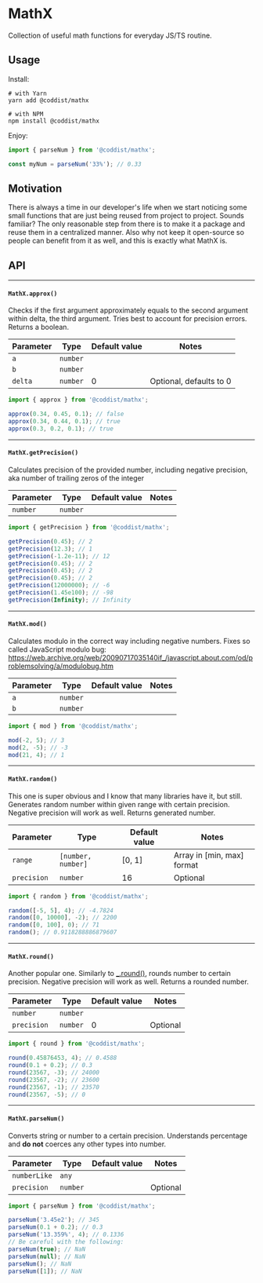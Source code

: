 # MathX

Collection of useful math functions for everyday JS/TS routine.

## Usage

Install:

```
# with Yarn
yarn add @coddist/mathx

# with NPM
npm install @coddist/mathx

```

Enjoy:

```js
import { parseNum } from '@coddist/mathx';

const myNum = parseNum('33%'); // 0.33
```

## Motivation

There is always a time in our developer's life when we start noticing some small functions that are just being reused from project to project. Sounds familiar? The only reasonable step from there is to make it a package and reuse them in a centralized manner. Also why not keep it open-source so people can benefit from it as well, and this is exactly what MathX is.

## API

---

#### `MathX.approx()`

Checks if the first argument approximately equals to the second argument within delta, the third argument. Tries best to account for precision errors. Returns a boolean.

| **Parameter** | **Type** | **Default value** | **Notes**               |
| ------------- | -------- | ----------------- | ----------------------- |
| `a`           | `number` |                   |                         |
| `b`           | `number` |                   |                         |
| `delta`       | `number` | 0                 | Optional, defaults to 0 |

```js
import { approx } from '@coddist/mathx';

approx(0.34, 0.45, 0.1); // false
approx(0.34, 0.44, 0.1); // true
approx(0.3, 0.2, 0.1); // true
```

---

#### `MathX.getPrecision()`

Calculates precision of the provided number, including negative precision, aka number of trailing zeros of the integer

| **Parameter** | **Type** | **Default value** | **Notes** |
| ------------- | -------- | ----------------- | --------- |
| `number`      | `number` |                   |           |

```js
import { getPrecision } from '@coddist/mathx';

getPrecision(0.45); // 2
getPrecision(12.3); // 1
getPrecision(-1.2e-11); // 12
getPrecision(0.45); // 2
getPrecision(0.45); // 2
getPrecision(0.45); // 2
getPrecision(12000000); // -6
getPrecision(1.45e100); // -98
getPrecision(Infinity); // Infinity
```

---

#### `MathX.mod()`

Calculates modulo in the correct way including negative numbers. Fixes so called JavaScript modulo bug: https://web.archive.org/web/20090717035140if_/javascript.about.com/od/problemsolving/a/modulobug.htm

| **Parameter** | **Type** | **Default value** | **Notes** |
| ------------- | -------- | ----------------- | --------- |
| `a`           | `number` |                   |           |
| `b`           | `number` |                   |           |

```js
import { mod } from '@coddist/mathx';

mod(-2, 5); // 3
mod(2, -5); // -3
mod(21, 4); // 1
```

---

#### `MathX.random()`

This one is super obvious and I know that many libraries have it, but still. Generates random number within given range with certain precision. Negative precision will work as well. Returns generated number.

| **Parameter** | **Type**           | **Default value** | **Notes**                  |
| ------------- | ------------------ | ----------------- | -------------------------- |
| `range`       | `[number, number]` | [0, 1]            | Array in [min, max] format |
| `precision`   | `number`           | 16                | Optional                   |

```js
import { random } from '@coddist/mathx';

random([-5, 5], 4); // -4.7824
random([0, 10000], -2); // 2200
random([0, 100], 0); // 71
random(); // 0.9118288886879607
```

---

#### `MathX.round()`

Another popular one. Similarly to [\_.round()](https://lodash.com/docs/4.17.15#round), rounds number to certain precision. Negative precision will work as well. Returns a rounded number.

| **Parameter** | **Type** | **Default value** | **Notes** |
| ------------- | -------- | ----------------- | --------- |
| `number`      | `number` |                   |           |
| `precision`   | `number` | 0                 | Optional  |

```js
import { round } from '@coddist/mathx';

round(0.45876453, 4); // 0.4588
round(0.1 + 0.2); // 0.3
round(23567, -3); // 24000
round(23567, -2); // 23600
round(23567, -1); // 23570
round(23567, -5); // 0
```

---

#### `MathX.parseNum()`

Converts string or number to a certain precision. Understands percentage and **do not** coerces any other types into number.

| **Parameter** | **Type** | **Default value** | **Notes** |
| ------------- | -------- | ----------------- | --------- |
| `numberLike`  | `any`    |                   |           |
| `precision`   | `number` |                   | Optional  |

```js
import { parseNum } from '@coddist/mathx';

parseNum('3.45e2'); // 345
parseNum(0.1 + 0.2); // 0.3
parseNum('13.359%', 4); // 0.1336
// Be careful with the following:
parseNum(true); // NaN
parseNum(null); // NaN
parseNum(); // NaN
parseNum([1]); // NaN
```
